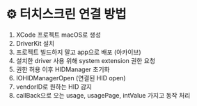 # ⚙️ 터치스크린 연결 방법
1. XCode 프로젝트 macOS로 생성
2. DriverKit 설치
3. 프로젝트 빌드하지 말고 app으로 배포 (아카이브)
4. 설치한 driver 사용 위해 system extension 권한 요청
5. 권한 허용 이후 HIDManager 초기화
6. IOHIDManagerOpen (연결된 HID open)
7. vendorID로 원하는 HID 감지
8. callBack으로 오는 usage, usagePage, intValue 가지고 동작 처리
